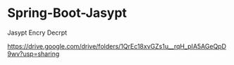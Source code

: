 # Spring-Boot-Jasypt
Jasypt Encry Decrpt

https://drive.google.com/drive/folders/1QrEc18xvGZs1u__rqH_pIA5AGeQpD9wv?usp=sharing
